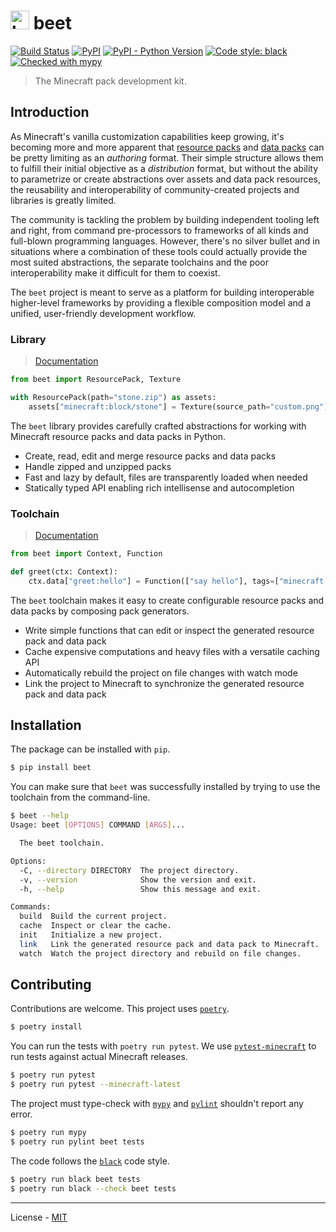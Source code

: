 # <img src="https://github.com/vberlier/beet/blob/master/docs/assets/logo.svg" alt="beet logo" width="30"> beet

[![Build Status](https://travis-ci.com/vberlier/beet.svg?token=HSyYhdxSKy5kTTrkmWq7&branch=master)](https://travis-ci.com/vberlier/beet)
[![PyPI](https://img.shields.io/pypi/v/beet.svg)](https://pypi.org/project/beet/)
[![PyPI - Python Version](https://img.shields.io/pypi/pyversions/beet.svg)](https://pypi.org/project/beet/)
[![Code style: black](https://img.shields.io/badge/code%20style-black-000000.svg)](https://github.com/ambv/black)
[![Checked with mypy](http://www.mypy-lang.org/static/mypy_badge.svg)](http://mypy-lang.org/)

> The Minecraft pack development kit.

## Introduction

As Minecraft's vanilla customization capabilities keep growing, it's becoming more and more apparent that [resource packs](https://minecraft.gamepedia.com/Resource_Pack) and [data packs](https://minecraft.gamepedia.com/Data_Pack) can be pretty limiting as an _authoring_ format. Their simple structure allows them to fulfill their initial objective as a _distribution_ format, but without the ability to parametrize or create abstractions over assets and data pack resources, the reusability and interoperability of community-created projects and libraries is greatly limited.

The community is tackling the problem by building independent tooling left and right, from command pre-processors to frameworks of all kinds and full-blown programming languages. However, there's no silver bullet and in situations where a combination of these tools could actually provide the most suited abstractions, the separate toolchains and the poor interoperability make it difficult for them to coexist.

The `beet` project is meant to serve as a platform for building interoperable higher-level frameworks by providing a flexible composition model and a unified, user-friendly development workflow.

### Library

> [Documentation]()

```python
from beet import ResourcePack, Texture

with ResourcePack(path="stone.zip") as assets:
    assets["minecraft:block/stone"] = Texture(source_path="custom.png")
```

The `beet` library provides carefully crafted abstractions for working with Minecraft resource packs and data packs in Python.

- Create, read, edit and merge resource packs and data packs
- Handle zipped and unzipped packs
- Fast and lazy by default, files are transparently loaded when needed
- Statically typed API enabling rich intellisense and autocompletion

### Toolchain

> [Documentation]()

```python
from beet import Context, Function

def greet(ctx: Context):
    ctx.data["greet:hello"] = Function(["say hello"], tags=["minecraft:load"])
```

The `beet` toolchain makes it easy to create configurable resource packs and data packs by composing pack generators.

- Write simple functions that can edit or inspect the generated resource pack and data pack
- Cache expensive computations and heavy files with a versatile caching API
- Automatically rebuild the project on file changes with watch mode
- Link the project to Minecraft to synchronize the generated resource pack and data pack

## Installation

The package can be installed with `pip`.

```bash
$ pip install beet
```

You can make sure that `beet` was successfully installed by trying to use the toolchain from the command-line.

```bash
$ beet --help
Usage: beet [OPTIONS] COMMAND [ARGS]...

  The beet toolchain.

Options:
  -C, --directory DIRECTORY  The project directory.
  -v, --version              Show the version and exit.
  -h, --help                 Show this message and exit.

Commands:
  build  Build the current project.
  cache  Inspect or clear the cache.
  init   Initialize a new project.
  link   Link the generated resource pack and data pack to Minecraft.
  watch  Watch the project directory and rebuild on file changes.
```

## Contributing

Contributions are welcome. This project uses [`poetry`](https://python-poetry.org).

```bash
$ poetry install
```

You can run the tests with `poetry run pytest`. We use [`pytest-minecraft`](https://github.com/vberlier/pytest-minecraft) to run tests against actual Minecraft releases.

```bash
$ poetry run pytest
$ poetry run pytest --minecraft-latest
```

The project must type-check with [`mypy`](http://mypy-lang.org) and [`pylint`](https://www.pylint.org) shouldn't report any error.

```bash
$ poetry run mypy
$ poetry run pylint beet tests
```

The code follows the [`black`](https://github.com/psf/black) code style.

```bash
$ poetry run black beet tests
$ poetry run black --check beet tests
```

---

License - [MIT](https://github.com/vberlier/beet/blob/master/LICENSE)
